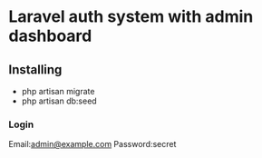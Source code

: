 # Laravel auth system with admin dashboard
## Installing
- php artisan migrate
- php artisan db:seed
### Login
Email:admin@example.com
Password:secret